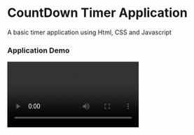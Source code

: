# CountDown Timer Application

A basic timer application using Html, CSS and Javascript

### Application Demo

![Application Demo](App-Demo.mov)
